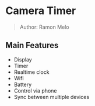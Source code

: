 # Camera Timer

> Author: Ramon Melo

## Main Features

- Display
- Timer
- Realtime clock
- Wifi
- Battery
- Control via phone
- Sync between multiple devices

